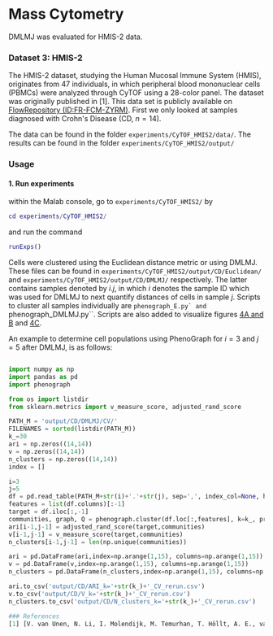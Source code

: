 # Mass Cytometry
DMLMJ was evaluated for HMIS-2 data.  
### Dataset 3: HMIS-2
The HMIS-2 dataset, studying the Human Mucosal Immune System (HMIS), originates from 47 individuals, in which peripheral blood mononuclear cells (PBMCs) were analyzed through CyTOF using a 28-color panel. The dataset was originally published in [1]. This data set is publicly available on [FlowRepository (ID:FR-FCM-ZYRM)](https://flowrepository.org/experiments/1910). First we only looked at samples diagnosed with Crohn's Disease (CD, $n = 14$).

The data can be found in the folder ``experiments/CyTOF_HMIS2/data/``.
The results can be found in the folder ``experiments/CyTOF_HMIS2/output/``
### Usage
#### 1. Run experiments
within the Malab console, go to ``experiments/CyTOF_HMIS2/`` by
```matlab
cd experiments/CyTOF_HMIS2/
```
and run the command
```matlab
runExps()
```

Cells were clustered using the Euclidean distance metric or using DMLMJ. These files can be found in ``experiments/CyTOF_HMIS2/output/CD/Euclidean/`` and ``experiments/CyTOF_HMIS2/output/CD/DMLMJ/`` respectively. The latter contains samples denoted by $i.j$, in which $i$ denotes the sample ID which was used for DMLMJ to next quantify distances of cells in sample $j$. Scripts to cluster all samples individually are ``phenograph_E.py` and ``phenograph_DMLMJ.py``. Scripts are also added to visualize figures [4A and B](https://github.com/bacnguyencong/CytoDMLMJ/blob/master/experiments/CyTOF_HMIS2/plot_heatmap.py) and [4C](https://github.com/bacnguyencong/CytoDMLMJ/blob/master/experiments/CyTOF_HMIS2/plot_N_clusters.py).

An example to determine cell populations using PhenoGraph for $i = 3$ and $j = 5$ after DMLMJ, is as follows: 

```python 

import numpy as np
import pandas as pd
import phenograph

from os import listdir
from sklearn.metrics import v_measure_score, adjusted_rand_score

PATH_M = 'output/CD/DMLMJ/CV/'
FILENAMES = sorted(listdir(PATH_M))
k_=30 
ari = np.zeros((14,14))
v = np.zeros((14,14))
n_clusters = np.zeros((14,14))
index = []

i=3
j=5
df = pd.read_table(PATH_M+str(i)+'.'+str(j), sep=',', index_col=None, header=None)
features = list(df.columns)[:-1]
target = df.iloc[:,-1]
communities, graph, Q = phenograph.cluster(df.loc[:,features], k=k_, primary_metric='Euclidean')
ari[i-1,j-1] = adjusted_rand_score(target,communities)
v[i-1,j-1] = v_measure_score(target,communities)
n_clusters[i-1,j-1] = len(np.unique(communities))

ari = pd.DataFrame(ari,index=np.arange(1,15), columns=np.arange(1,15))
v = pd.DataFrame(v,index=np.arange(1,15), columns=np.arange(1,15))
n_clusters = pd.DataFrame(n_clusters,index=np.arange(1,15), columns=np.arange(1,15))

ari.to_csv('output/CD/ARI_k='+str(k_)+'_CV_rerun.csv')
v.to_csv('output/CD/V_k='+str(k_)+'_CV_rerun.csv')
n_clusters.to_csv('output/CD/N_clusters_k='+str(k_)+'_CV_rerun.csv')

### References
[1] [V. van Unen, N. Li, I. Molendijk, M. Temurhan, T. Höllt, A. E., van der Meulen-de Jong, H. W. Verspaget, M. L. Mearin, C. J., Mulder, J. van Bergen, B. P. Lelieveldt, F. Koning. "Mass Cytometry of the Human Mucosal Immune System Identifies Tissue- and Disease-Associated Immune Subsets", Immunity 44 (5) (2016) 1227–1239](https://www.cell.com/immunity/fulltext/S1074-7613(16)30143-1)